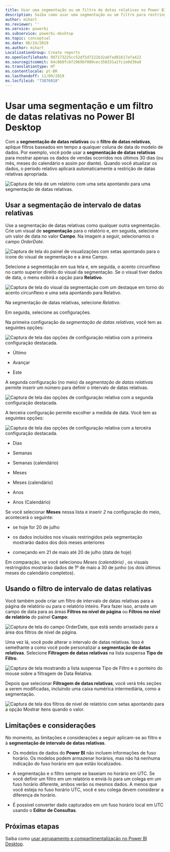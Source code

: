 ```yaml
---
title: Usar uma segmentação ou um filtro de datas relativas no Power BI Desktop
description: Saiba como usar uma segmentação ou um filtro para restringir intervalos de datas relativas no Power BI Desktop
author: mihart
ms.reviewer: ''
ms.service: powerbi
ms.subservice: powerbi-desktop
ms.topic: conceptual
ms.date: 06/24/2019
ms.author: mihart
LocalizationGroup: Create reports
ms.openlocfilehash: 9d7173225cc52df5d7221b32a6fad81617afa422
ms.sourcegitcommit: 64c860fcbf2969bf089cec358331a1fc1e0d39a8
ms.translationtype: HT
ms.contentlocale: pt-BR
ms.lasthandoff: 11/09/2019
ms.locfileid: "73876818"
---
```

# <a name="use-a-relative-date-slicer-and-filter-in-power-bi-desktop"></a>Usar uma segmentação e um filtro de datas relativas no Power BI Desktop

Com a **segmentação de datas relativas** ou o **filtro de datas relativas**, aplique filtros baseados em tempo a qualquer coluna de data do modelo de dados. Por exemplo, você pode usar a **segmentação de datas relativas** para mostrar apenas os dados de vendas ocorridos nos últimos 30 dias (ou mês, meses do calendário e assim por diante). Quando você atualizar os dados, o período relativo aplicará automaticamente a restrição de datas relativas apropriada.

![Captura de tela de um relatório com uma seta apontando para uma segmentação de datas relativas.](media/desktop-slicer-filter-date-range/relative-date-range-slicer-filter-01.png)

## <a name="use-the-relative-date-range-slicer"></a>Usar a segmentação de intervalo de datas relativas

Use a segmentação de datas relativas como qualquer outra segmentação. Crie um visual de **segmentação** para o relatório e, em seguida, selecione um valor de data no valor **Campo**. Na imagem a seguir, selecionamos o campo *OrderDate*.

![Captura de tela do painel de visualizações com setas apontando para o ícone do visual de segmentação e a área Campo.](media/desktop-slicer-filter-date-range/relative-date-range-slicer-filter-02.png)

Selecione a segmentação em sua tela e, em seguida, o acento circunflexo no canto superior direito do visual da segmentação. Se o visual tiver dados de data, o menu exibirá a opção para **Relativo**.

![Captura de tela do visual da segmentação com um destaque em torno do acento circunflexo e uma seta apontando para Relativo.](media/desktop-slicer-filter-date-range/relative-date-range-slicer-filter-03.png)

Na segmentação de datas relativas, selecione *Relativo*.

Em seguida, selecione as configurações.

Na primeira configuração da *segmentação de datas relativas*, você tem as seguintes opções:

![Captura de tela das opções de configuração relativa com a primeira configuração destacada.](media/desktop-slicer-filter-date-range/relative-date-range-slicer-filter-04.png)

* Último

* Avançar

* Este

A segunda configuração (no meio) da *segmentação de datas relativas* permite inserir um número para definir o intervalo de datas relativas.

![Captura de tela das opções de configuração relativa com a segunda configuração destacada.](media/desktop-slicer-filter-date-range/relative-date-range-slicer-filter-04a.png)

A terceira configuração permite escolher a medida de data. Você tem as seguintes opções:

![Captura de tela das opções de configuração relativa com a terceira configuração destacada.](media/desktop-slicer-filter-date-range/relative-date-range-slicer-filter-05.png)

* Dias

* Semanas

* Semanas (calendário)

* Meses

* Meses (calendário)

* Anos

* Anos (Calendário)

Se você selecionar **Meses** nessa lista e inserir *2* na configuração do meio, acontecerá o seguinte:

* se hoje for 20 de julho

* os dados incluídos nos visuais restringidos pela segmentação mostrarão dados dos dois meses anteriores

* começando em 21 de maio até 20 de julho (data de hoje)

Em comparação, se você selecionou *Meses (calendário)* , os visuais restringidos mostrarão dados de 1º de maio a 30 de junho (os dois últimos meses do calendário completos).

## <a name="using-the-relative-date-range-filter"></a>Usando o filtro de intervalo de datas relativas

Você também pode criar um filtro de intervalo de datas relativas para a página de relatório ou para o relatório inteiro. Para fazer isso, arraste um campo de data para as áreas **Filtros no nível de página** ou **Filtros no nível de relatório** do painel **Campo**:

![Captura de tela do campo OrderDate, que está sendo arrastado para a área dos filtros de nível de página.](media/desktop-slicer-filter-date-range/relative-date-range-slicer-filter-06.png)

Uma vez lá, você pode alterar o intervalo de datas relativas. Isso é semelhante a como você pode personalizar a **segmentação de datas relativas**. Selecione **Filtragem de datas relativas** na lista suspensa **Tipo de Filtro**.

![Captura de tela mostrando a lista suspensa Tipo de Filtro e o ponteiro do mouse sobre a filtragem de Data Relativa.](media/desktop-slicer-filter-date-range/relative-date-range-slicer-filter-07.png)

Depois que selecionar **Filtragem de datas relativas**, você verá três seções a serem modificadas, incluindo uma caixa numérica intermediária, como a segmentação.

![Captura de tela dos filtros de nível de relatório com setas apontando para a opção Mostrar itens quando o valor.](media/desktop-slicer-filter-date-range/relative-date-range-slicer-filter-08.png)

## <a name="limitations-and-considerations"></a>Limitações e considerações

No momento, as limitações e considerações a seguir aplicam-se ao filtro e à **segmentação de intervalo de datas relativas**.

* Os modelos de dados do **Power BI** não incluem informações de fuso horário. Os modelos podem armazenar horários, mas não há nenhuma indicação do fuso horário em que estão localizados.

* A segmentação e o filtro sempre se baseiam no horário em UTC. Se você definir um filtro em um relatório e enviá-lo para um colega em um fuso horário diferente, ambos verão os mesmos dados. A menos que você esteja no fuso horário UTC, você e seu colega devem considerar a diferença de horário.

* É possível converter dado capturados em um fuso horário local em UTC usando o **Editor de Consultas**.

## <a name="next-steps"></a>Próximas etapas

Saiba como [usar agrupamento e compartimentalização no Power BI Desktop](../desktop-grouping-and-binning.md).
